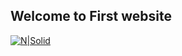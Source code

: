 ## Welcome to First website
 
[![N|Solid](https://images.theconversation.com/files/228194/original/file-20180718-142435-176mlrj.jpg?ixlib=rb-1.1.0&q=45&auto=format&w=496&fit=clip)](https://nodesource.com/products/nsolid)
